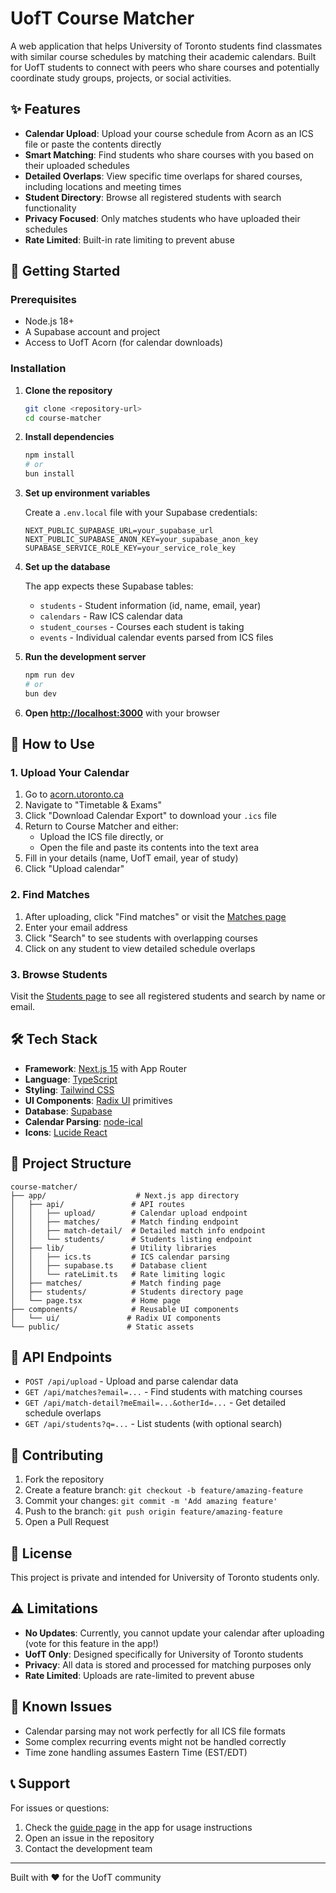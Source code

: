 # UofT Course Matcher

A web application that helps University of Toronto students find classmates with similar course schedules by matching their academic calendars. Built for UofT students to connect with peers who share courses and potentially coordinate study groups, projects, or social activities.

## ✨ Features

- **Calendar Upload**: Upload your course schedule from Acorn as an ICS file or paste the contents directly
- **Smart Matching**: Find students who share courses with you based on their uploaded schedules
- **Detailed Overlaps**: View specific time overlaps for shared courses, including locations and meeting times
- **Student Directory**: Browse all registered students with search functionality
- **Privacy Focused**: Only matches students who have uploaded their schedules
- **Rate Limited**: Built-in rate limiting to prevent abuse

## 🚀 Getting Started

### Prerequisites

- Node.js 18+
- A Supabase account and project
- Access to UofT Acorn (for calendar downloads)

### Installation

1. **Clone the repository**

   ```bash
   git clone <repository-url>
   cd course-matcher
   ```

2. **Install dependencies**

   ```bash
   npm install
   # or
   bun install
   ```

3. **Set up environment variables**

   Create a `.env.local` file with your Supabase credentials:

   ```env
   NEXT_PUBLIC_SUPABASE_URL=your_supabase_url
   NEXT_PUBLIC_SUPABASE_ANON_KEY=your_supabase_anon_key
   SUPABASE_SERVICE_ROLE_KEY=your_service_role_key
   ```

4. **Set up the database**

   The app expects these Supabase tables:
   - `students` - Student information (id, name, email, year)
   - `calendars` - Raw ICS calendar data
   - `student_courses` - Courses each student is taking
   - `events` - Individual calendar events parsed from ICS files

5. **Run the development server**

   ```bash
   npm run dev
   # or
   bun dev
   ```

6. **Open [http://localhost:3000](http://localhost:3000)** with your browser

## 📖 How to Use

### 1. Upload Your Calendar

1. Go to [acorn.utoronto.ca](https://acorn.utoronto.ca)
2. Navigate to "Timetable & Exams"
3. Click "Download Calendar Export" to download your `.ics` file
4. Return to Course Matcher and either:
   - Upload the ICS file directly, or
   - Open the file and paste its contents into the text area
5. Fill in your details (name, UofT email, year of study)
6. Click "Upload calendar"

### 2. Find Matches

1. After uploading, click "Find matches" or visit the [Matches page](/matches)
2. Enter your email address
3. Click "Search" to see students with overlapping courses
4. Click on any student to view detailed schedule overlaps

### 3. Browse Students

Visit the [Students page](/students) to see all registered students and search by name or email.

## 🛠️ Tech Stack

- **Framework**: [Next.js 15](https://nextjs.org) with App Router
- **Language**: [TypeScript](https://www.typescriptlang.org)
- **Styling**: [Tailwind CSS](https://tailwindcss.com)
- **UI Components**: [Radix UI](https://www.radix-ui.com) primitives
- **Database**: [Supabase](https://supabase.com)
- **Calendar Parsing**: [node-ical](https://github.com/mozilla-comm/ical.js)
- **Icons**: [Lucide React](https://lucide.dev)

## 📁 Project Structure

```
course-matcher/
├── app/                    # Next.js app directory
│   ├── api/               # API routes
│   │   ├── upload/        # Calendar upload endpoint
│   │   ├── matches/       # Match finding endpoint
│   │   ├── match-detail/  # Detailed match info endpoint
│   │   └── students/      # Students listing endpoint
│   ├── lib/               # Utility libraries
│   │   ├── ics.ts         # ICS calendar parsing
│   │   ├── supabase.ts    # Database client
│   │   └── rateLimit.ts   # Rate limiting logic
│   ├── matches/           # Match finding page
│   ├── students/          # Students directory page
│   └── page.tsx           # Home page
├── components/            # Reusable UI components
│   └── ui/               # Radix UI components
└── public/               # Static assets
```

## 🔧 API Endpoints

- `POST /api/upload` - Upload and parse calendar data
- `GET /api/matches?email=...` - Find students with matching courses
- `GET /api/match-detail?meEmail=...&otherId=...` - Get detailed schedule overlaps
- `GET /api/students?q=...` - List students (with optional search)

## 🤝 Contributing

1. Fork the repository
2. Create a feature branch: `git checkout -b feature/amazing-feature`
3. Commit your changes: `git commit -m 'Add amazing feature'`
4. Push to the branch: `git push origin feature/amazing-feature`
5. Open a Pull Request

## 📄 License

This project is private and intended for University of Toronto students only.

## ⚠️ Limitations

- **No Updates**: Currently, you cannot update your calendar after uploading (vote for this feature in the app!)
- **UofT Only**: Designed specifically for University of Toronto students
- **Privacy**: All data is stored and processed for matching purposes only
- **Rate Limited**: Uploads are rate-limited to prevent abuse

## 🐛 Known Issues

- Calendar parsing may not work perfectly for all ICS file formats
- Some complex recurring events might not be handled correctly
- Time zone handling assumes Eastern Time (EST/EDT)

## 📞 Support

For issues or questions:

1. Check the [guide page](/guide) in the app for usage instructions
2. Open an issue in the repository
3. Contact the development team

---

Built with ❤️ for the UofT community
